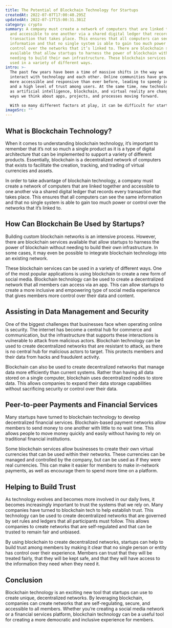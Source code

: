 ```yaml
---
title: The Potential of Blockchain Technology for Startups
createdAt: 2022-07-07T17:00:40.295Z
updatedAt: 2022-07-17T15:00:31.381Z
category: crypto
summary: A company must create a network of computers that are linked together
  and accessible to one another via a shared digital ledger that records every
  transaction that takes place. This ensures that all computers can see the same
  information and that no single system is able to gain too much power or
  control over the networks that it’s linked to. There are blockchain services
  available that allow startups to harness the power of blockchain without
  needing to build their own infrastructure. These blockchain services can be
  used in a variety of different ways.
intro: >-
  The past few years have been a time of massive shifts in the way we
  interact with technology and each other. Online communities have grown to be
  more accessible and responsive than ever before, leading to speedy innovations
  and a high level of trust among users. At the same time, new technologies such
  as artificial intelligence, blockchain, and virtual reality are changing the
  ways we think about apps, projects, and processes moving forward. 

  With so many different factors at play, it can be difficult for startups to know where they should focus their efforts first. Many companies have taken an interest in blockchain technology recently because its decentralized nature makes it an appealing option for creating secure online communities without the risk of a single entity having too much control over members or their data.
imageSrc: ""
---
```


## What is Blockchain Technology?

When it comes to understanding blockchain technology, it’s important to remember that it’s not so much a single product as it is a type of digital architecture that can be implemented to support a variety of different products. Essentially, blockchain is a decentralized network of computers that exists to facilitate the creation, tracking, and trading of virtual currencies and assets.

In order to take advantage of blockchain technology, a company must create a network of computers that are linked together and accessible to one another via a shared digital ledger that records every transaction that takes place. This ensures that all computers can see the same information and that no single system is able to gain too much power or control over the networks that it’s linked to.

## How Can Blockchain Be Used by Startups?

Building custom blockchain networks is an intensive process. However, there are blockchain services available that allow startups to harness the power of blockchain without needing to build their own infrastructure. In some cases, it may even be possible to integrate blockchain technology into an existing network.

These blockchain services can be used in a variety of different ways. One of the most popular applications is using blockchain to create a new form of social media. Blockchain technology can be used to create a decentralized network that all members can access via an app. This can allow startups to create a more inclusive and empowering type of social media experience that gives members more control over their data and content.

## Assisting in Data Management and Security

One of the biggest challenges that businesses face when operating online is security. The internet has become a central hub for commerce and communication, but the infrastructure that supports these interactions is vulnerable to attack from malicious actors. Blockchain technology can be used to create decentralized networks that are resistant to attack, as there is no central hub for malicious actors to target. This protects members and their data from hacks and fraudulent activity.

Blockchain can also be used to create decentralized networks that manage data more efficiently than current systems. Rather than having all data stored on a single computer, blockchain uses decentralized nodes to store data. This allows companies to expand their data storage capabilities without sacrificing security or control over their data.

## Peer-to-peer Payments and Financial Services

Many startups have turned to blockchain technology to develop decentralized financial services. Blockchain-based payment networks allow members to send money to one another with little to no wait time. This allows people to move money quickly and easily without having to rely on traditional financial institutions.

Some blockchain services allow businesses to create their own virtual currencies that can be used within their networks. These currencies can be managed and controlled by the company, but can be used as if they were real currencies. This can make it easier for members to make in-network payments, as well as encourage them to spend more time on a platform.

## Helping to Build Trust

As technology evolves and becomes more involved in our daily lives, it becomes increasingly important to trust the systems that we rely on. Many companies have turned to blockchain tech to help establish trust. This technology can be used to create decentralized networks that are governed by set rules and ledgers that all participants must follow. This allows companies to create networks that are self-regulated and that can be trusted to remain fair and unbiased.

By using blockchain to create decentralized networks, startups can help to build trust among members by making it clear that no single person or entity has control over their experience. Members can trust that they will be treated fairly, that they will be kept safe, and that they will have access to the information they need when they need it.

## Conclusion

Blockchain technology is an exciting new tool that startups can use to create unique, decentralized networks. By leveraging blockchain, companies can create networks that are self-regulating, secure, and accessible to all members. Whether you’re creating a social media network or a financial services platform, blockchain technology can be a useful tool for creating a more democratic and inclusive experience for members.
